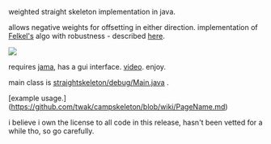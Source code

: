 weighted straight skeleton implementation in java.

allows negative weights for offsetting in either direction. implementation of [Felkel's](http://www.dma.fi.upm.es/mabellanas/tfcs/skeleton/html/documentacion/Straight%20Skeletons%20Implementation.pdf) algo with robustness - described [here](http://twak.blogspot.com/2009/05/engineering-weighted-straight-skeleton.html).

[![](http://farm5.static.flickr.com/4006/4709590538_76e5c9ce6f.jpg)](http://www.flickr.com/photos/twak/4709590538/)



requires [jama](http://math.nist.gov/javanumerics/jama/), has a gui interface. [video](http://www.youtube.com/watch?v=2twcln3_7Y8). enjoy.

main class is [straightskeleton/debug/Main.java](https://github.com/twak/campskeleton/blob/master/src/straightskeleton/debug/Main.java)
. 

[example usage.] (https://github.com/twak/campskeleton/blob/wiki/PageName.md)

i believe i own the license to all code in this release, hasn't been vetted for a while tho, so go carefully.
